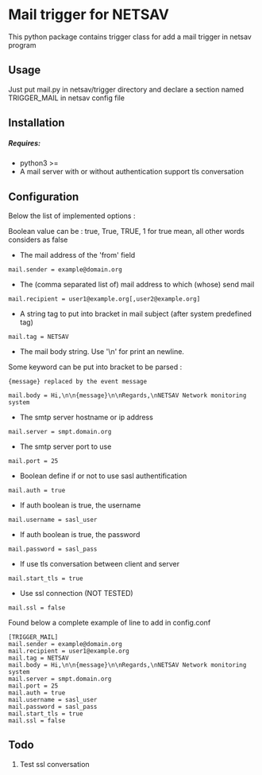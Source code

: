 
# Mail trigger for NETSAV

This python package contains trigger class for add a mail trigger in netsav program

## Usage

Just put mail.py in netsav/trigger directory and declare a section named TRIGGER_MAIL in netsav config file

## Installation

##### Requires:
  * python3 >=
  * A mail server
    with or without authentication
    support tls conversation

## Configuration

Below the list of implemented options :

Boolean value can be : true, True, TRUE, 1 for true mean, all other words considers as false

  * The mail address of the 'from' field
  
```mail.sender = example@domain.org```

  * The (comma separated list of) mail address to which (whose) send mail
  
```mail.recipient = user1@example.org[,user2@example.org]```

  * A string tag to put into bracket in mail subject (after system predefined tag)
  
```mail.tag = NETSAV```

  * The mail body string. Use '\n' for print an newline.
 
  Some keyword can be put into bracket to be parsed : 
  
    {message} replaced by the event message

 
```mail.body = Hi,\n\n{message}\n\nRegards,\nNETSAV Network monitoring system```

  * The smtp server hostname or ip address
  
```mail.server = smpt.domain.org```

  * The smtp server port to use
  
```mail.port = 25```

  * Boolean define if or not to use sasl authentification
  
```mail.auth = true```

  * If auth boolean is true, the username
  
```mail.username = sasl_user```

  * If auth boolean is true, the password
  
```mail.password = sasl_pass```

  * If use tls conversation between client and server
  
```mail.start_tls = true```

  * Use ssl connection (NOT TESTED)
  
```mail.ssl = false```


Found below a complete example of line to add in config.conf

```
[TRIGGER_MAIL]
mail.sender = example@domain.org
mail.recipient = user1@example.org
mail.tag = NETSAV
mail.body = Hi,\n\n{message}\n\nRegards,\nNETSAV Network monitoring system
mail.server = smpt.domain.org
mail.port = 25
mail.auth = true
mail.username = sasl_user
mail.password = sasl_pass
mail.start_tls = true
mail.ssl = false
```

## Todo
  1. Test ssl conversation
